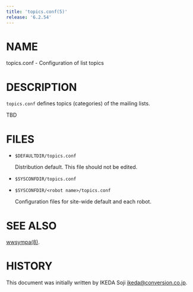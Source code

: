 ```yaml
---
title: 'topics.conf(5)'
release: '6.2.54'
---
```


# NAME

topics.conf - Configuration of list topics

# DESCRIPTION

`topics.conf` defines topics (categories) of the mailing lists.

TBD

# FILES

- `$DEFAULTDIR/topics.conf`

    Distribution default.  This file should not be edited.

- `$SYSCONFDIR/topics.conf`
- `$SYSCONFDIR/<robot name>/topics.conf`

    Configuration files for site-wide default and each robot.

# SEE ALSO

[wwsympa(8)](./wwsympa.8.md).

# HISTORY

This document was initially written by IKEDA Soji <ikeda@conversion.co.jp>.
